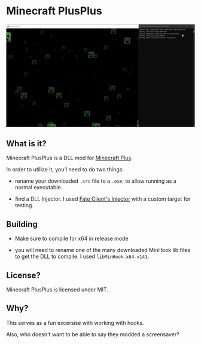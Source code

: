 # Minecraft PlusPlus

![screenshot](./readme/screenshot.png)

## What is it?

Minecraft PlusPlus is a DLL mod for [Minecraft Plus](https://plus.minecraft.net).

In order to utilize it, you'l need to do two things:

- rename your downloaded `.src` file to a `.exe`, to allow running as a normal executable.

- find a DLL Injector. I used [Fate Client's Injector](https://github.com/fligger/FateInjector) with a custom target for testing.

## Building

- Make sure to compile for x64 in release mode

- you will  need to rename one of the many downloaded MinHook lib files to get the DLL to compile. I used `libMinHook-x64-v141`.

## License?

Minecraft PlusPlus is licensed under MIT.

## Why?

This serves as a fun excersise with working with hooks.

Also, who doesn't want to be able to say they modded a screensaver?
